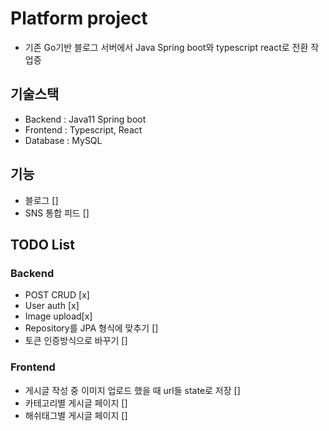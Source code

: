 # Platform project
- 기존 Go기반 블로그 서버에서 Java Spring boot와 typescript react로 전환 작업중

## 기술스택
- Backend : Java11 Spring boot
- Frontend : Typescript, React
- Database : MySQL

## 기능
- 블로그 []
- SNS 통합 피드 []

## TODO List
### Backend
- POST CRUD [x]
- User auth [x]
- Image upload[x]
- Repository를 JPA 형식에 맞추기 []
- 토큰 인증방식으로 바꾸기 []

### Frontend
- 게시글 작성 중 이미지 업로드 했을 때 url들 state로 저장 []
- 카테고리별 게시글 페이지 []
- 해쉬태그별 게시글 페이지 []
